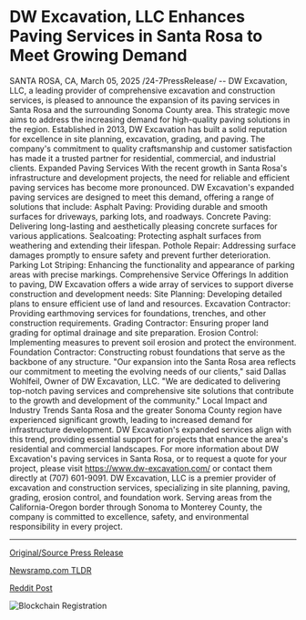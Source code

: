 # DW Excavation, LLC Enhances Paving Services in Santa Rosa to Meet Growing Demand

SANTA ROSA, CA, March 05, 2025 /24-7PressRelease/ -- DW Excavation, LLC, a leading provider of comprehensive excavation and construction services, is pleased to announce the expansion of its paving services in Santa Rosa and the surrounding Sonoma County area. This strategic move aims to address the increasing demand for high-quality paving solutions in the region.  Established in 2013, DW Excavation has built a solid reputation for excellence in site planning, excavation, grading, and paving. The company's commitment to quality craftsmanship and customer satisfaction has made it a trusted partner for residential, commercial, and industrial clients.  Expanded Paving Services  With the recent growth in Santa Rosa's infrastructure and development projects, the need for reliable and efficient paving services has become more pronounced. DW Excavation's expanded paving services are designed to meet this demand, offering a range of solutions that include:  Asphalt Paving: Providing durable and smooth surfaces for driveways, parking lots, and roadways.  Concrete Paving: Delivering long-lasting and aesthetically pleasing concrete surfaces for various applications.  Sealcoating: Protecting asphalt surfaces from weathering and extending their lifespan.  Pothole Repair: Addressing surface damages promptly to ensure safety and prevent further deterioration.  Parking Lot Striping: Enhancing the functionality and appearance of parking areas with precise markings.  Comprehensive Service Offerings  In addition to paving, DW Excavation offers a wide array of services to support diverse construction and development needs:  Site Planning: Developing detailed plans to ensure efficient use of land and resources.  Excavation Contractor: Providing earthmoving services for foundations, trenches, and other construction requirements.  Grading Contractor: Ensuring proper land grading for optimal drainage and site preparation.  Erosion Control: Implementing measures to prevent soil erosion and protect the environment.  Foundation Contractor: Constructing robust foundations that serve as the backbone of any structure.  "Our expansion into the Santa Rosa area reflects our commitment to meeting the evolving needs of our clients," said Dallas Wohlfeil, Owner of DW Excavation, LLC. "We are dedicated to delivering top-notch paving services and comprehensive site solutions that contribute to the growth and development of the community."  Local Impact and Industry Trends  Santa Rosa and the greater Sonoma County region have experienced significant growth, leading to increased demand for infrastructure development. DW Excavation's expanded services align with this trend, providing essential support for projects that enhance the area's residential and commercial landscapes.  For more information about DW Excavation's paving services in Santa Rosa, or to request a quote for your project, please visit https://www.dw-excavation.com/ or contact them directly at (707) 601-9091.  DW Excavation, LLC is a premier provider of excavation and construction services, specializing in site planning, paving, grading, erosion control, and foundation work. Serving areas from the California-Oregon border through Sonoma to Monterey County, the company is committed to excellence, safety, and environmental responsibility in every project. 

---

[Original/Source Press Release](https://www.24-7pressrelease.com/press-release/520284/dw-excavation-llc-enhances-paving-services-in-santa-rosa-to-meet-growing-demand)
                    

[Newsramp.com TLDR](https://newsramp.com/curated-news/dw-excavation-llc-expands-paving-services-in-santa-rosa-and-sonoma-county/cd10f76b8bd58fd0f2d39476f811eb65) 

 



[Reddit Post](https://www.reddit.com/r/newsramp/comments/1j3yjpp/dw_excavation_llc_expands_paving_services_in/) 



![Blockchain Registration](https://cdn.newsramp.app/24-7PressRelease/qrcode/253/5/icydP8p.webp)